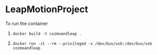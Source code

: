 # LeapMotionProject

To run the container 

1. ```docker build -t cozmoandleap .```
 
2. ```docker run -it --rm --privileged -v /dev/bus/usb:/dev/bus/usb cozmoandleap```
